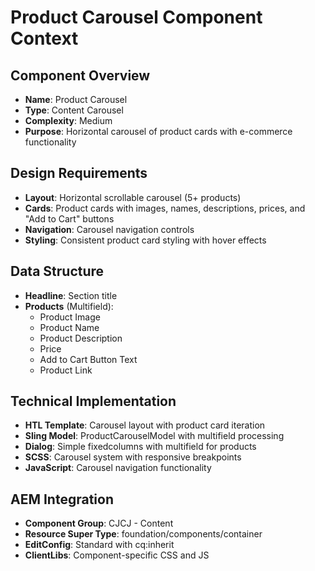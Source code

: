 # Product Carousel Component Context

## Component Overview
- **Name**: Product Carousel
- **Type**: Content Carousel
- **Complexity**: Medium
- **Purpose**: Horizontal carousel of product cards with e-commerce functionality

## Design Requirements
- **Layout**: Horizontal scrollable carousel (5+ products)
- **Cards**: Product cards with images, names, descriptions, prices, and "Add to Cart" buttons
- **Navigation**: Carousel navigation controls
- **Styling**: Consistent product card styling with hover effects

## Data Structure
- **Headline**: Section title
- **Products** (Multifield):
  - Product Image
  - Product Name
  - Product Description
  - Price
  - Add to Cart Button Text
  - Product Link

## Technical Implementation
- **HTL Template**: Carousel layout with product card iteration
- **Sling Model**: ProductCarouselModel with multifield processing
- **Dialog**: Simple fixedcolumns with multifield for products
- **SCSS**: Carousel system with responsive breakpoints
- **JavaScript**: Carousel navigation functionality

## AEM Integration
- **Component Group**: CJCJ - Content
- **Resource Super Type**: foundation/components/container
- **EditConfig**: Standard with cq:inherit
- **ClientLibs**: Component-specific CSS and JS
